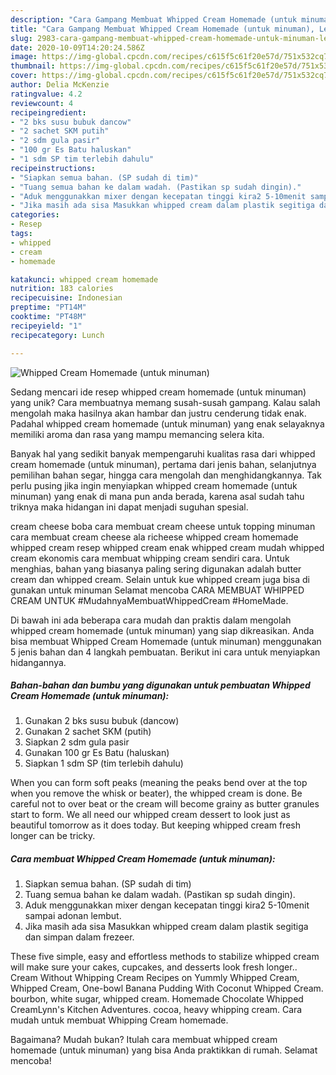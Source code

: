 ```yaml
---
description: "Cara Gampang Membuat Whipped Cream Homemade (untuk minuman), Lezat Sekali"
title: "Cara Gampang Membuat Whipped Cream Homemade (untuk minuman), Lezat Sekali"
slug: 2983-cara-gampang-membuat-whipped-cream-homemade-untuk-minuman-lezat-sekali
date: 2020-10-09T14:20:24.586Z
image: https://img-global.cpcdn.com/recipes/c615f5c61f20e57d/751x532cq70/whipped-cream-homemade-untuk-minuman-foto-resep-utama.jpg
thumbnail: https://img-global.cpcdn.com/recipes/c615f5c61f20e57d/751x532cq70/whipped-cream-homemade-untuk-minuman-foto-resep-utama.jpg
cover: https://img-global.cpcdn.com/recipes/c615f5c61f20e57d/751x532cq70/whipped-cream-homemade-untuk-minuman-foto-resep-utama.jpg
author: Delia McKenzie
ratingvalue: 4.2
reviewcount: 4
recipeingredient:
- "2 bks susu bubuk dancow"
- "2 sachet SKM putih"
- "2 sdm gula pasir"
- "100 gr Es Batu haluskan"
- "1 sdm SP tim terlebih dahulu"
recipeinstructions:
- "Siapkan semua bahan. (SP sudah di tim)"
- "Tuang semua bahan ke dalam wadah. (Pastikan sp sudah dingin)."
- "Aduk menggunakkan mixer dengan kecepatan tinggi kira2 5-10menit sampai adonan lembut."
- "Jika masih ada sisa Masukkan whipped cream dalam plastik segitiga dan simpan dalam frezeer."
categories:
- Resep
tags:
- whipped
- cream
- homemade

katakunci: whipped cream homemade 
nutrition: 183 calories
recipecuisine: Indonesian
preptime: "PT14M"
cooktime: "PT48M"
recipeyield: "1"
recipecategory: Lunch

---
```



![Whipped Cream Homemade (untuk minuman)](https://img-global.cpcdn.com/recipes/c615f5c61f20e57d/751x532cq70/whipped-cream-homemade-untuk-minuman-foto-resep-utama.jpg)

Sedang mencari ide resep whipped cream homemade (untuk minuman) yang unik? Cara membuatnya memang susah-susah gampang. Kalau salah mengolah maka hasilnya akan hambar dan justru cenderung tidak enak. Padahal whipped cream homemade (untuk minuman) yang enak selayaknya memiliki aroma dan rasa yang mampu memancing selera kita.

Banyak hal yang sedikit banyak mempengaruhi kualitas rasa dari whipped cream homemade (untuk minuman), pertama dari jenis bahan, selanjutnya pemilihan bahan segar, hingga cara mengolah dan menghidangkannya. Tak perlu pusing jika ingin menyiapkan whipped cream homemade (untuk minuman) yang enak di mana pun anda berada, karena asal sudah tahu triknya maka hidangan ini dapat menjadi suguhan spesial.

cream cheese boba cara membuat cream cheese untuk topping minuman cara membuat cream cheese ala richeese whipped cream homemade whipped cream resep whipped cream enak whipped cream mudah whipped cream ekonomis cara membuat whipping cream sendiri cara. Untuk menghias, bahan yang biasanya paling sering digunakan adalah butter cream dan whipped cream. Selain untuk kue whipped cream juga bisa di gunakan untuk minuman Selamat mencoba CARA MEMBUAT WHIPPED CREAM UNTUK #MudahnyaMembuatWhippedCream #HomeMade.


Di bawah ini ada beberapa cara mudah dan praktis dalam mengolah whipped cream homemade (untuk minuman) yang siap dikreasikan. Anda bisa membuat Whipped Cream Homemade (untuk minuman) menggunakan 5 jenis bahan dan 4 langkah pembuatan. Berikut ini cara untuk menyiapkan hidangannya.

<!--inarticleads1-->

##### Bahan-bahan dan bumbu yang digunakan untuk pembuatan Whipped Cream Homemade (untuk minuman):

1. Gunakan 2 bks susu bubuk (dancow)
1. Gunakan 2 sachet SKM (putih)
1. Siapkan 2 sdm gula pasir
1. Gunakan 100 gr Es Batu (haluskan)
1. Siapkan 1 sdm SP (tim terlebih dahulu)


When you can form soft peaks (meaning the peaks bend over at the top when you remove the whisk or beater), the whipped cream is done. Be careful not to over beat or the cream will become grainy as butter granules start to form. We all need our whipped cream dessert to look just as beautiful tomorrow as it does today. But keeping whipped cream fresh longer can be tricky. 

<!--inarticleads2-->

##### Cara membuat Whipped Cream Homemade (untuk minuman):

1. Siapkan semua bahan. (SP sudah di tim)
1. Tuang semua bahan ke dalam wadah. (Pastikan sp sudah dingin).
1. Aduk menggunakkan mixer dengan kecepatan tinggi kira2 5-10menit sampai adonan lembut.
1. Jika masih ada sisa Masukkan whipped cream dalam plastik segitiga dan simpan dalam frezeer.


These five simple, easy and effortless methods to stabilize whipped cream will make sure your cakes, cupcakes, and desserts look fresh longer.. Cream Without Whipping Cream Recipes on Yummly Whipped Cream, Whipped Cream, One-bowl Banana Pudding With Coconut Whipped Cream. bourbon, white sugar, whipped cream. Homemade Chocolate Whipped CreamLynn&#39;s Kitchen Adventures. cocoa, heavy whipping cream. Cara mudah untuk membuat Whipping Cream homemade. 

Bagaimana? Mudah bukan? Itulah cara membuat whipped cream homemade (untuk minuman) yang bisa Anda praktikkan di rumah. Selamat mencoba!
